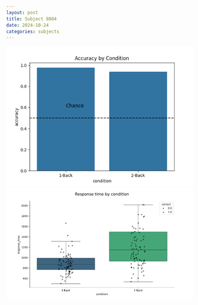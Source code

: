 ```yaml
---
layout: post
title: Subject 8004
date: 2024-10-24
categories: subjects
---
```


![](data/8004/run-1/8004_ATS_acc.png)
![](data/8004/run-1/8004_ATS_rt.png)

